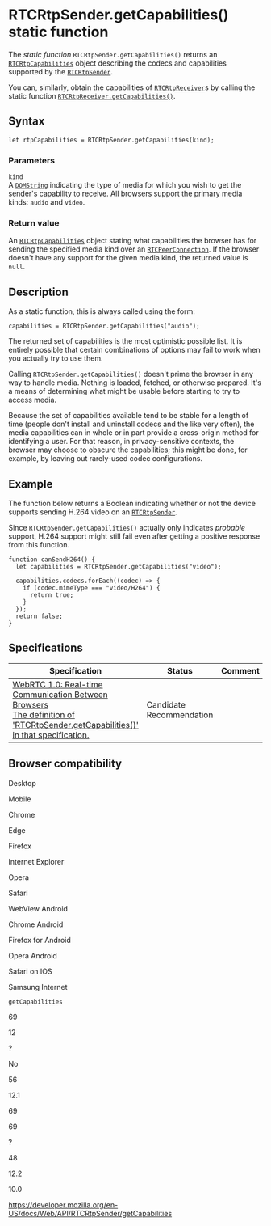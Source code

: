 RTCRtpSender.getCapabilities() static function
==============================================

The *static function* `RTCRtpSender.getCapabilities()` returns an [`RTCRtpCapabilities`](../rtcrtpcapabilities) object describing the codecs and capabilities supported by the [`RTCRtpSender`](../rtcrtpsender).

You can, similarly, obtain the capabilities of [`RTCRtpReceiver`](../rtcrtpreceiver)s by calling the static function [`RTCRtpReceiver.getCapabilities()`](../rtcrtpreceiver/getcapabilities).

Syntax
------

    let rtpCapabilities = RTCRtpSender.getCapabilities(kind);

### Parameters

`kind`  
A [`DOMString`](../domstring) indicating the type of media for which you wish to get the sender's capability to receive. All browsers support the primary media kinds: `audio` and `video`.

### Return value

An [`RTCRtpCapabilities`](../rtcrtpcapabilities) object stating what capabilities the browser has for sending the specified media kind over an [`RTCPeerConnection`](../rtcpeerconnection). If the browser doesn't have any support for the given media kind, the returned value is `null`.

Description
-----------

As a static function, this is always called using the form:

    capabilities = RTCRtpSender.getCapabilities("audio");

The returned set of capabilities is the most optimistic possible list. It is entirely possible that certain combinations of options may fail to work when you actually try to use them.

Calling `RTCRtpSender.getCapabilities()` doesn't prime the browser in any way to handle media. Nothing is loaded, fetched, or otherwise prepared. It's a means of determining what might be usable before starting to try to access media.

Because the set of capabilities available tend to be stable for a length of time (people don't install and uninstall codecs and the like very often), the media capabilities can in whole or in part provide a cross-origin method for identifying a user. For that reason, in privacy-sensitive contexts, the browser may choose to obscure the capabilities; this might be done, for example, by leaving out rarely-used codec configurations.

Example
-------

The function below returns a Boolean indicating whether or not the device supports sending H.264 video on an [`RTCRtpSender`](../rtcrtpsender).

Since `RTCRtpSender.getCapabilities()` actually only indicates *probable* support, H.264 support might still fail even after getting a positive response from this function.

    function canSendH264() {
      let capabilities = RTCRtpSender.getCapabilities("video");

      capabilities.codecs.forEach((codec) => {
        if (codec.mimeType === "video/H264") {
          return true;
        }
      });
      return false;
    }

Specifications
--------------

<table><thead><tr class="header"><th>Specification</th><th>Status</th><th>Comment</th></tr></thead><tbody><tr class="odd"><td><a href="https://w3c.github.io/webrtc-pc/#dom-rtcrtpsender-getcapabilities">WebRTC 1.0: Real-time Communication Between Browsers<br />
<span class="small">The definition of 'RTCRtpSender.getCapabilities()' in that specification.</span></a></td><td><span class="spec-cr">Candidate Recommendation</span></td><td></td></tr></tbody></table>

Browser compatibility
---------------------

Desktop

Mobile

Chrome

Edge

Firefox

Internet Explorer

Opera

Safari

WebView Android

Chrome Android

Firefox for Android

Opera Android

Safari on IOS

Samsung Internet

`getCapabilities`

69

12

?

No

56

12.1

69

69

?

48

12.2

10.0

<a href="https://developer.mozilla.org/en-US/docs/Web/API/RTCRtpSender/getCapabilities" class="_attribution-link">https://developer.mozilla.org/en-US/docs/Web/API/RTCRtpSender/getCapabilities</a>
